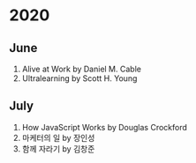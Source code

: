 # 2020
## June
1. Alive at Work by Daniel M. Cable
2. Ultralearning by Scott H. Young

## July
1. How JavaScript Works by Douglas Crockford
2. 마케터의 일 by 장인성
3. 함께 자라기 by 김창준

